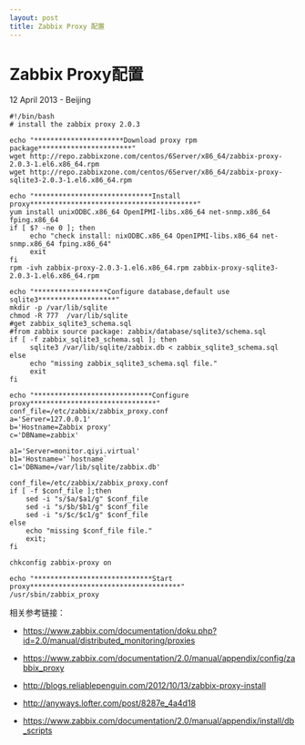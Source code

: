```yaml
---
layout: post
title: Zabbix Proxy 配置
---
```


Zabbix Proxy配置
========================
12 April 2013 - Beijing

	#!/bin/bash
	# install the zabbix proxy 2.0.3

	echo "**********************Download proxy rpm package***********************"
	wget http://repo.zabbixzone.com/centos/6Server/x86_64/zabbix-proxy-2.0.3-1.el6.x86_64.rpm
	wget http://repo.zabbixzone.com/centos/6Server/x86_64/zabbix-proxy-sqlite3-2.0.3-1.el6.x86_64.rpm

	echo "*****************************Install proxy*****************************************"
	yum install unixODBC.x86_64 OpenIPMI-libs.x86_64 net-snmp.x86_64 fping.x86_64
	if [ $? -ne 0 ]; then
		 echo "check install: nixODBC.x86_64 OpenIPMI-libs.x86_64 net-snmp.x86_64 fping.x86_64"
		 exit
	fi
	rpm -ivh zabbix-proxy-2.0.3-1.el6.x86_64.rpm zabbix-proxy-sqlite3-2.0.3-1.el6.x86_64.rpm

	echo "******************Configure database,default use sqlite3*******************"
	mkdir -p /var/lib/sqlite
	chmod -R 777  /var/lib/sqlite
	#get zabbix_sqlite3_schema.sql 
	#from zabbix source package: zabbix/database/sqlite3/schema.sql
	if [ -f zabbix_sqlite3_schema.sql ]; then
		 sqlite3 /var/lib/sqlite/zabbix.db < zabbix_sqlite3_schema.sql    
	else
		 echo "missing zabbix_sqlite3_schema.sql file."
		 exit
	fi

	echo "*****************************Configure proxy*******************************"
	conf_file=/etc/zabbix/zabbix_proxy.conf
	a='Server=127.0.0.1'
	b='Hostname=Zabbix proxy'
	c='DBName=zabbix'

	a1='Server=monitor.qiyi.virtual'
	b1='Hostname='`hostname`
	c1='DBName=/var/lib/sqlite/zabbix.db'

	conf_file=/etc/zabbix/zabbix_proxy.conf
	if [ -f $conf_file ];then
		sed -i "s/$a/$a1/g" $conf_file
		sed -i "s/$b/$b1/g" $conf_file
		sed -i "s/$c/$c1/g" $conf_file
	else
		echo "missing $conf_file file."
		exit;
	fi

	chkconfig zabbix-proxy on

	echo "*****************************Start proxy*************************************"
	/usr/sbin/zabbix_proxy
	
相关参考链接：
	
+ <https://www.zabbix.com/documentation/doku.php?id=2.0/manual/distributed_monitoring/proxies>

+ <https://www.zabbix.com/documentation/2.0/manual/appendix/config/zabbix_proxy>
+ <http://blogs.reliablepenguin.com/2012/10/13/zabbix-proxy-install>
+ <http://anyways.lofter.com/post/8287e_4a4d18>
+ <https://www.zabbix.com/documentation/2.0/manual/appendix/install/db_scripts>
	